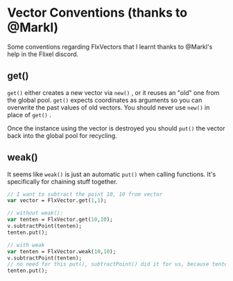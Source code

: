 # Vector Conventions (thanks to @Markl)

Some conventions regarding FlxVectors that I learnt thanks to @Markl's help in the Flixel discord.

## get()

`get()` either creates a new vector via `new()` , or it reuses an "old" one from the global pool.
`get()` expects coordinates as arguments so you can overwrite the past values of old vectors.
You should never use `new()` in place of `get()` .

Once the instance using the vector is destroyed you should `put()` the vector back into the global pool for recycling.

## weak()

It seems like `weak()` is just an automatic `put()` when calling functions.
It's specifically for chaining stuff together.

``` haxe
// I want to subtract the point 10, 10 from vector
var vector = FlxVector.get(1,1);

// without weak():
var tenten = FlxVector.get(10,10);
v.subtractPoint(tenten);
tenten.put();

// with weak
var tenten = FlxVector.weak(10,10);
v.subtractPoint(tenten);
// no need for this put(), subtractPoint() did it for us, because tenten was weak!
tenten.put();
```
